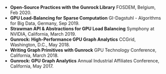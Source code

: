- **Open-Source Practices with the Gunrock Library** FOSDEM, Belgium, Feb 2020.
- **GPU Load-Balancing for Sparse Computation** GI-Dagstuhl - Algorithms for Big Data, Germany, Sep 2019.
- **Strawman API & Abstractions for GPU Load Balancing** Symphony at NVIDIA, California, March 2019.
- **Gunrock: High-Performance GPU Graph Analytics** CCGrid, Washington, D.C., May 2018.
- **Writing Graph Primitives with Gunrock** GPU Technology Conference, California, March 2018.
- **Gunrock: GPU Graph Analytics** Annual Industrial Affiliates Conference, California, May 2017.
